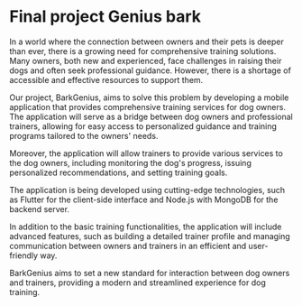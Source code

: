 # Final project Genius bark

In a world where the connection between owners and their pets is deeper than ever, there is a growing need for comprehensive training solutions. Many owners, both new and experienced, face challenges in raising their dogs and often seek professional guidance. However, there is a shortage of accessible and effective resources to support them.

Our project, BarkGenius, aims to solve this problem by developing a mobile application that provides comprehensive training services for dog owners. The application will serve as a bridge between dog owners and professional trainers, allowing for easy access to personalized guidance and training programs tailored to the owners' needs.

Moreover, the application will allow trainers to provide various services to the dog owners, including monitoring the dog's progress, issuing personalized recommendations, and setting training goals.

The application is being developed using cutting-edge technologies, such as Flutter for the client-side interface and Node.js with MongoDB for the backend server. 

In addition to the basic training functionalities, the application will include advanced features, such as building a detailed trainer profile and managing communication between owners and trainers in an efficient and user-friendly way.

BarkGenius aims to set a new standard for interaction between dog owners and trainers, providing a modern and streamlined experience for dog training.
